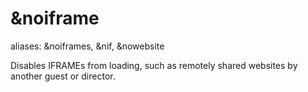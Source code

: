 # \&noiframe

aliases: \&noiframes, \&nif, \&nowebsite

Disables IFRAMEs from loading, such as remotely shared websites by another guest or director.
